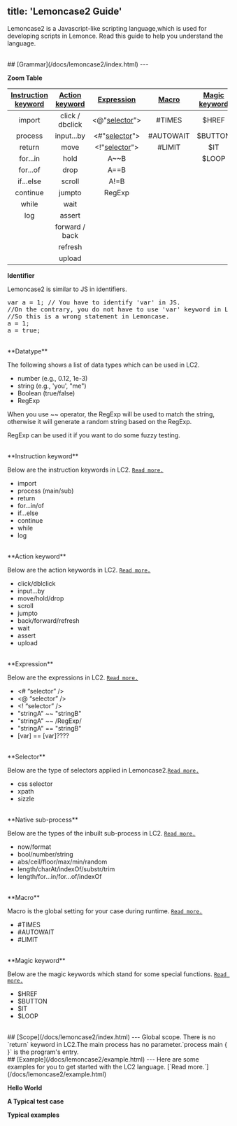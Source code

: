 title: 'Lemoncase2 Guide'
---
Lemoncase2 is a Javascript-like scripting language,which is used for developing scripts in Lemonce. Read this guide to help you understand the language.

<br/>
## [Grammar](/docs/lemoncase2/index.html)
---

**Zoom Table**

|[Instruction keyword](/docs/lemoncase2/instructionkeyword.html)|[Action keyword](/docs/lemoncase2/actionkeyword.html)|[Expression](/docs/lemoncase2/expression.html) |[Macro](/docs/lemoncase2/macro.html)|[Magic keyword](/docs/lemoncase2/magic.html)
|:--------------:|:---------:|:-----------:|:-------:|:-------:|
|import          |click / dbclick      |<@"[selector](/docs/lemoncase2/selector.html)"> |#TIMES   |$HREF  |
|process              |input...by    |<#"[selector](/docs/lemoncase2/selector.html)"> |#AUTOWAIT|$BUTTON|
|return         |move |<!"[selector](/docs/lemoncase2/selector.html)"> |#LIMIT   |$IT    |
|for...in          |hold       |A~~B         |         |$LOOP  |
|for...of        |drop       |A==B         |||         
|if...else        |scroll       |A!=B         |||         
|continue       |jumpto     |RegExp       |||         
|while        |wait     ||||          
|log           |assert       ||||           
|             |forward / back     ||||          
|                |refresh    ||||          
|                |upload      ||||   |       

**Identifier** 

Lemoncase2 is similar to JS in identifiers.
<pre class='sublemon'>
var a = 1; // You have to identify 'var' in JS.
//On the contrary, you do not have to use 'var' keyword in LC2.
//So this is a wrong statement in Lemoncase.
a = 1;
a = true;</pre>

<br/>
**Datatype**

The following shows a list of data types which can be used in LC2.
- number (e.g., 0.12, 1e-3)
- string (e.g., 'you', "me")
- Boolean (true/false)
- RegExp

When you use ~~ operator, the RegExp will be used to match the string, otherwise it will generate a random string based on the RegExp.

RegExp can be used it if you want to do some fuzzy testing.

<br/>
**Instruction keyword** 

Below are the instruction keywords in LC2. [`Read more.`](/docs/lemoncase2/instructionkeyword.html)
- import
- process (main/sub)
- return
- for...in/of
- if...else
- continue
- while
- log

<br/>
**Action keyword** 

Below are the action keywords in LC2. [`Read more.`](/docs/lemoncase2/actionkeyword.html)
- click/dblclick
- input...by
- move/hold/drop
- scroll
- jumpto
- back/forward/refresh
- wait
- assert
- upload

<br/>
**Expression** 

Below are the expressions in LC2. [`Read more.`](/docs/lemoncase2/expression.html)
- <# “selector” />
- <@ “selector” />
- <! “selector” />
- "stringA" ~~ "stringB"
- "stringA" ~~ /RegExp/
- "stringA" == "stringB"
- [var] == [var]????

<br/>
**Selector** 

Below are the type of selectors applied in Lemoncase2.[`Read more.`](docs/lemoncase2/selector.html)
- css selector
- xpath
- sizzle

<br/>
**Native sub-process** 

Below are the types of the inbuilt sub-process in LC2. [`Read more.`](/docs/lemoncase2/subprocess.html)
- now/format
- bool/number/string
- abs/ceil/floor/max/min/random
- length/charAt/indexOf/substr/trim
- length/for...in/for...of/indexOf

<br/>
**Macro** 

Macro is the global setting for your case during runtime. [`Read more.`](/docs/lemoncase2/macro.html)
- #TIMES
- #AUTOWAIT
- #LIMIT

<br/>
**Magic keyword**

Below are the magic keywords which stand for some special functions. [`Read more.`](/docs/lemoncase2/magic.html)
- $HREF
- $BUTTON
- $IT
- $LOOP

<br/>
## [Scope](/docs/lemoncase2/index.html)
---
Global scope. 
There is no `return` keyword in LC2.The main process has no parameter.`process main { }` is the program's entry.

<br/>
## [Example](/docs/lemoncase2/example.html)
---
Here are some examples for you to get started with the LC2 language. [`Read more.`](/docs/lemoncase2/example.html)

**Hello World** 

**A Typical test case** 

**Typical examples** 
